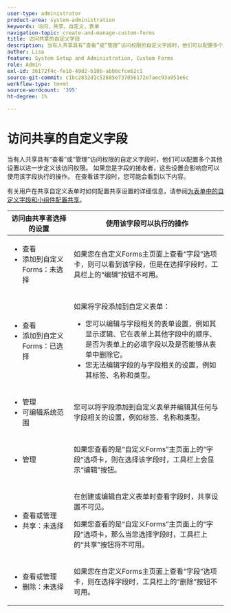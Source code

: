 ```yaml
---
user-type: administrator
product-area: system-administration
keywords: 访问，共享，自定义，表单
navigation-topic: create-and-manage-custom-forms
title: 访问共享的自定义字段
description: 当有人共享具有“查看”或“管理”访问权限的自定义字段时，他们可以配置多个其他设置以进一步定义该访问权限。 如果您是字段的接收者，这些设置会影响您可以使用该字段执行的操作。 在查看该字段时，您可能会看到以下内容。
author: Lisa
feature: System Setup and Administration, Custom Forms
role: Admin
exl-id: 36172f4c-fe10-49d2-b10b-abb0cfce62c1
source-git-commit: c1bc2832d1c52885e737056172e7aec93a951e6c
workflow-type: tm+mt
source-wordcount: '395'
ht-degree: 1%

---
```


# 访问共享的自定义字段

当有人共享具有“查看”或“管理”访问权限的自定义字段时，他们可以配置多个其他设置以进一步定义该访问权限。 如果您是字段的接收者，这些设置会影响您可以使用该字段执行的操作。 在查看该字段时，您可能会看到以下内容。

有关用户在共享自定义表单时如何配置共享设置的详细信息，请参阅[为表单中的自定义字段和小组件配置共享](/help/quicksilver/administration-and-setup/customize-workfront/create-manage-custom-forms/form-designer/manage-a-form/share-custom-fields.md)。

<table style="table-layout:auto"> 
 <col> 
 <col> 
 <thead> 
  <tr> 
   <th>访问由共享者选择的设置</th> 
   <th>使用该字段可以执行的操作</th> 
  </tr> 
 </thead> 
 <tbody> 
  <tr> 
   <td> 
    <ul> 
     <li>查看</li> 
     <li>添加到自定义Forms：未选择</li> 
    </ul> </td> 
   <td> <p>如果您在自定义Forms主页面上查看“字段”选项卡，则可以看到该字段，但是在选择字段时，工具栏上的“编辑”按钮不可用。</p> </td> 
  </tr> 
  <tr> 
   <td> 
    <ul> 
     <li>查看</li> 
     <li>添加到自定义Forms：已选择</li> 
    </ul> </td> 
   <td> <p>如果将字段添加到自定义表单：</p> 
    <ul> 
     <li>您可以编辑与字段相关的表单设置，例如其显示逻辑、它在表单上其他字段中的顺序、是否为表单上的必填字段以及是否能够从表单中删除它。</li> 
     <li>您无法编辑字段的与字段相关的设置，例如其标签、名称和类型。</li> 
    </ul> </td> 
  </tr> 
  <tr> 
   <td> 
    <ul> 
     <li>管理</li> 
     <li>可编辑系统范围</li> 
    </ul> </td> 
   <td>您可以将字段添加到自定义表单并编辑其任何与字段相关的设置，例如标签、名称和类型。</td> 
  </tr> 
  <tr> 
   <td> 
    <ul> 
     <li>管理</li> 
    </ul> </td> 
   <td> <p>如果您查看的是“自定义Forms”主页面上的“字段”选项卡，则在选择该字段时，工具栏上会显示“编辑”按钮。</p> </td> 
  </tr> 
  <tr> 
   <td> 
    <ul> 
     <li>查看或管理</li> 
     <li>共享：未选择</li> 
    </ul> </td> 
   <td> <p>在创建或编辑自定义表单时查看字段时，共享设置不可见。</p> <p>如果您查看的是“自定义Forms”主页面上的“字段”选项卡，那么当您选择字段时，工具栏上的“共享”按钮将不可用。</p> </td> 
  </tr> 
  <tr> 
   <td> 
    <ul> 
     <li>查看或管理</li> 
     <li>删除：未选择</li> 
    </ul> </td> 
   <td> <p>如果您在自定义Forms主页面上查看“字段”选项卡，则在选择字段时，工具栏上的“删除”按钮不可用。</p> </td> 
  </tr> 
 </tbody> 
</table>
